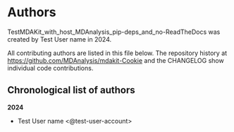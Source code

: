 # Authors

TestMDAKit_with_host_MDAnalysis_pip-deps_and_no-ReadTheDocs was created by Test User name in 2024.


All contributing authors are listed in this file below.
The repository history at https://github.com/MDAnalysis/mdakit-Cookie
and the CHANGELOG show individual code contributions.

## Chronological list of authors

<!--
The rules for this file:
  * Authors are sorted chronologically, earliest to latest
  * Please format it each entry as "Preferred name <GitHub username>"
  * Your preferred name is whatever you wish to go by --
    it does *not* have to be your legal name!
  * Please start a new section for each new year
  * Don't ever delete anything
-->

**2024**
- Test User name <@test-user-account>